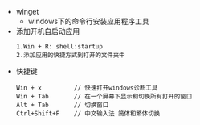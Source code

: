 - winget
	- windows下的命令行安装应用程序工具
- 添加开机自启动应用
	```
	1.Win + R: shell:startup
	2.添加应用的快捷方式到打开的文件夹中
	```
- 快捷键
	```
	Win + x			// 快速打开windows诊断工具
	Win + Tab		// 在一个屏幕下显示和切换所有打开的窗口
	Alt + Tab		// 切换窗口
	Ctrl+Shift+F	// 中文输入法 简体和繁体切换
	```